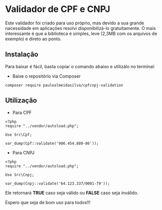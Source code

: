 # Validador de CPF e CNPJ

Este validador foi criado para uso próprio, mas devido a sua grande nacessidade em aplicações resolvi disponibilizá-lo gratuitamente. O mais interessante é que a biblioteca é simples, leve (2,3MB com os arquivos de exemplo) e direto ao ponto.

## Instalação
Para baixar é fácil, basta copiar o comando abaixo e utilizálo no terminal:

* Baixe o repositório via Composer
```
composer require pauloalmeidasilva/cpfcnpj-validation
```
## Utilização

* Para CPF 
```
<?php
require "../vendor/autoload.php";

Use Src\Cpf;

var_dump(Cpf::validate('986.454.880-86'));

```

* Para CNPJ
```
<?php
require "../vendor/autoload.php";

Use Src\Cnpj;

var_dump(Cnpj::validate('64.123.337/0001-79'));

```

Ele retornará **TRUE** caso seja válido ou **FALSE** caso seja inválido.

Espero que seja de bom uso para todos!!!